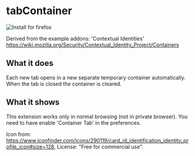 # tabContainer
![Install for firefox](https://addons.mozilla.org/en-US/firefox/addon/tabcontainer/)

Derived from the example addons: 'Contextual Identities' https://wiki.mozilla.org/Security/Contextual_Identity_Project/Containers

## What it does
Each new tab opens in a new separate temporary container automatically. When the tab is closed the container is cleared.

## What it shows
This extension works only in normal browsing (not in private browser). You need to have enable 'Container Tab' in the preferences.

Icon from: https://www.iconfinder.com/icons/290119/card_id_identification_identity_profile_icon#size=128, License: "Free for commercial use".
